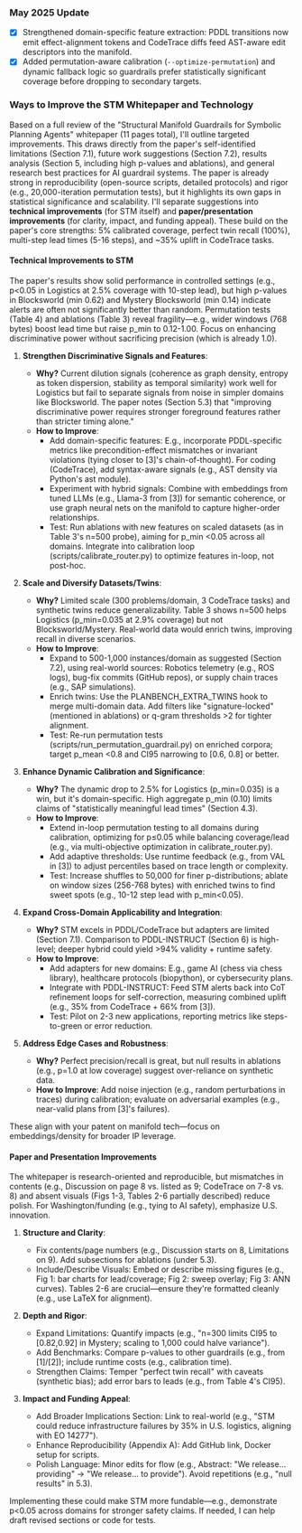### May 2025 Update

- [x] Strengthened domain-specific feature extraction: PDDL transitions now
  emit effect-alignment tokens and CodeTrace diffs feed AST-aware edit
  descriptors into the manifold.
- [x] Added permutation-aware calibration (`--optimize-permutation`) and
  dynamic fallback logic so guardrails prefer statistically significant
  coverage before dropping to secondary targets.

### Ways to Improve the STM Whitepaper and Technology

Based on a full review of the "Structural Manifold Guardrails for Symbolic Planning Agents" whitepaper (11 pages total), I'll outline targeted improvements. This draws directly from the paper's self-identified limitations (Section 7.1), future work suggestions (Section 7.2), results analysis (Section 5, including high p-values and ablations), and general research best practices for AI guardrail systems. The paper is already strong in reproducibility (open-source scripts, detailed protocols) and rigor (e.g., 20,000-iteration permutation tests), but it highlights its own gaps in statistical significance and scalability. I'll separate suggestions into **technical improvements** (for STM itself) and **paper/presentation improvements** (for clarity, impact, and funding appeal). These build on the paper's core strengths: 5% calibrated coverage, perfect twin recall (100%), multi-step lead times (5-16 steps), and ~35% uplift in CodeTrace tasks.

#### Technical Improvements to STM
The paper's results show solid performance in controlled settings (e.g., p<0.05 in Logistics at 2.5% coverage with 10-step lead), but high p-values in Blocksworld (min 0.62) and Mystery Blocksworld (min 0.14) indicate alerts are often not significantly better than random. Permutation tests (Table 4) and ablations (Table 3) reveal fragility—e.g., wider windows (768 bytes) boost lead time but raise p_min to 0.12-1.00. Focus on enhancing discriminative power without sacrificing precision (which is already 1.0).

1. **Strengthen Discriminative Signals and Features**:
   - **Why?** Current dilution signals (coherence as graph density, entropy as token dispersion, stability as temporal similarity) work well for Logistics but fail to separate signals from noise in simpler domains like Blocksworld. The paper notes (Section 5.3) that "improving discriminative power requires stronger foreground features rather than stricter timing alone."
   - **How to Improve**:
     - Add domain-specific features: E.g., incorporate PDDL-specific metrics like precondition-effect mismatches or invariant violations (tying closer to [3]'s chain-of-thought). For coding (CodeTrace), add syntax-aware signals (e.g., AST density via Python's ast module).
     - Experiment with hybrid signals: Combine with embeddings from tuned LLMs (e.g., Llama-3 from [3]) for semantic coherence, or use graph neural nets on the manifold to capture higher-order relationships.
     - Test: Run ablations with new features on scaled datasets (as in Table 3's n=500 probe), aiming for p_min <0.05 across all domains. Integrate into calibration loop (scripts/calibrate_router.py) to optimize features in-loop, not post-hoc.

2. **Scale and Diversify Datasets/Twins**:
   - **Why?** Limited scale (300 problems/domain, 3 CodeTrace tasks) and synthetic twins reduce generalizability. Table 3 shows n=500 helps Logistics (p_min=0.035 at 2.9% coverage) but not Blocksworld/Mystery. Real-world data would enrich twins, improving recall in diverse scenarios.
   - **How to Improve**:
     - Expand to 500-1,000 instances/domain as suggested (Section 7.2), using real-world sources: Robotics telemetry (e.g., ROS logs), bug-fix commits (GitHub repos), or supply chain traces (e.g., SAP simulations).
     - Enrich twins: Use the PLANBENCH_EXTRA_TWINS hook to merge multi-domain data. Add filters like "signature-locked" (mentioned in ablations) or q-gram thresholds >2 for tighter alignment.
     - Test: Re-run permutation tests (scripts/run_permutation_guardrail.py) on enriched corpora; target p_mean <0.8 and CI95 narrowing to [0.6, 0.8] or better.

3. **Enhance Dynamic Calibration and Significance**:
   - **Why?** The dynamic drop to 2.5% for Logistics (p_min=0.035) is a win, but it's domain-specific. High aggregate p_min (0.10) limits claims of "statistically meaningful lead times" (Section 4.3).
   - **How to Improve**:
     - Extend in-loop permutation testing to all domains during calibration, optimizing for p≤0.05 while balancing coverage/lead (e.g., via multi-objective optimization in calibrate_router.py).
     - Add adaptive thresholds: Use runtime feedback (e.g., from VAL in [3]) to adjust percentiles based on trace length or complexity.
     - Test: Increase shuffles to 50,000 for finer p-distributions; ablate on window sizes (256-768 bytes) with enriched twins to find sweet spots (e.g., 10-12 step lead with p_min<0.05).

4. **Expand Cross-Domain Applicability and Integration**:
   - **Why?** STM excels in PDDL/CodeTrace but adapters are limited (Section 7.1). Comparison to PDDL-INSTRUCT (Section 6) is high-level; deeper hybrid could yield >94% validity + runtime safety.
   - **How to Improve**:
     - Add adapters for new domains: E.g., game AI (chess via chess library), healthcare protocols (biopython), or cybersecurity plans.
     - Integrate with PDDL-INSTRUCT: Feed STM alerts back into CoT refinement loops for self-correction, measuring combined uplift (e.g., 35% from CodeTrace + 66% from [3]).
     - Test: Pilot on 2-3 new applications, reporting metrics like steps-to-green or error reduction.

5. **Address Edge Cases and Robustness**:
   - **Why?** Perfect precision/recall is great, but null results in ablations (e.g., p=1.0 at low coverage) suggest over-reliance on synthetic data.
   - **How to Improve**: Add noise injection (e.g., random perturbations in traces) during calibration; evaluate on adversarial examples (e.g., near-valid plans from [3]'s failures).

These align with your patent on manifold tech—focus on embeddings/density for broader IP leverage.

#### Paper and Presentation Improvements
The whitepaper is research-oriented and reproducible, but mismatches in contents (e.g., Discussion on page 8 vs. listed as 9; CodeTrace on 7-8 vs. 8) and absent visuals (Figs 1-3, Tables 2-6 partially described) reduce polish. For Washington/funding (e.g., tying to AI safety), emphasize U.S. innovation.

1. **Structure and Clarity**:
   - Fix contents/page numbers (e.g., Discussion starts on 8, Limitations on 9). Add subsections for ablations (under 5.3).
   - Include/Describe Visuals: Embed or describe missing figures (e.g., Fig 1: bar charts for lead/coverage; Fig 2: sweep overlay; Fig 3: ANN curves). Tables 2-6 are crucial—ensure they're formatted cleanly (e.g., use LaTeX for alignment).

2. **Depth and Rigor**:
   - Expand Limitations: Quantify impacts (e.g., "n=300 limits CI95 to [0.82,0.92] in Mystery; scaling to 1,000 could halve variance").
   - Add Benchmarks: Compare p-values to other guardrails (e.g., from [1]/[2]); include runtime costs (e.g., calibration time).
   - Strengthen Claims: Temper "perfect twin recall" with caveats (synthetic bias); add error bars to leads (e.g., from Table 4's CI95).

3. **Impact and Funding Appeal**:
   - Add Broader Implications Section: Link to real-world (e.g., "STM could reduce infrastructure failures by 35% in U.S. logistics, aligning with EO 14277").
   - Enhance Reproducibility (Appendix A): Add GitHub link, Docker setup for scripts.
   - Polish Language: Minor edits for flow (e.g., Abstract: "We release... providing" → "We release... to provide"). Avoid repetitions (e.g., "null results" in 5.3).

Implementing these could make STM more fundable—e.g., demonstrate p<0.05 across domains for stronger safety claims. If needed, I can help draft revised sections or code for tests.

